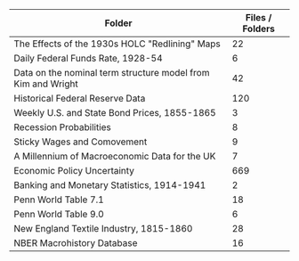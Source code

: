 | Folder                                                       |   Files / Folders |
|--------------------------------------------------------------|-------------------|
| The Effects of the 1930s HOLC "Redlining" Maps               |                22 |
| Daily Federal Funds Rate, 1928-54                            |                 6 |
| Data on the nominal term structure model from Kim and Wright |                42 |
| Historical Federal Reserve Data                              |               120 |
| Weekly U.S. and State Bond Prices, 1855-1865                 |                 3 |
| Recession Probabilities                                      |                 8 |
| Sticky Wages and Comovement                                  |                 9 |
| A Millennium of Macroeconomic Data for the UK                |                 7 |
| Economic Policy Uncertainty                                  |               669 |
| Banking and Monetary Statistics, 1914-1941                   |                 2 |
| Penn World Table 7.1                                         |                18 |
| Penn World Table 9.0                                         |                 6 |
| New England Textile Industry, 1815-1860                      |                28 |
| NBER Macrohistory Database                                   |                16 |